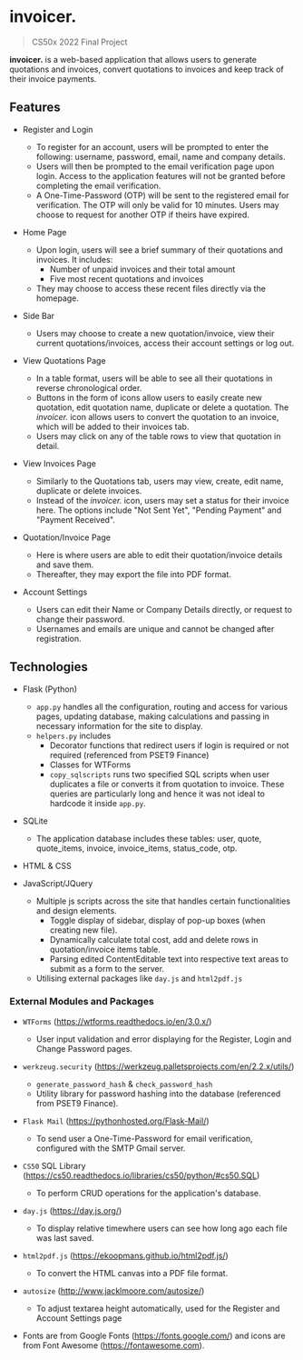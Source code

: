# invoicer.
> CS50x 2022 Final Project

**invoicer.** is a web-based application that allows users to generate quotations and invoices, convert quotations to invoices and keep track of their invoice payments.

## Features
- Register and Login
    - To register for an account, users will be prompted to enter the following: username, password, email, name and company details.
    - Users will then be prompted to the email verification page upon login. Access to the application features will not be granted before completing the email verification.
    - A One-Time-Password (OTP) will be sent to the registered email for verification. The OTP will only be valid for 10 minutes. Users may choose to request for another OTP if theirs have expired.


- Home Page
    - Upon login, users will see a brief summary of their quotations and invoices. It includes:
        - Number of unpaid invoices and their total amount
        - Five most recent quotations and invoices
    - They may choose to access these recent files directly via the homepage.


- Side Bar
    - Users may choose to create a new quotation/invoice, view their current quotations/invoices, access their account settings or log out.


- View Quotations Page
    - In a table format, users will be able to see all their quotations in reverse chronological order.
    - Buttons in the form of icons allow users to easily create new quotation, edit quotation name, duplicate or delete a quotation. The *invoicer.* icon allows users to convert the quotation to an invoice, which will be added to their invoices tab.
    - Users may click on any of the table rows to view that quotation in detail.


- View Invoices Page
    - Similarly to the Quotations tab, users may view, create, edit name, duplicate or delete invoices.
    - Instead of the *invoicer.* icon, users may set a status for their invoice here. The options include "Not Sent Yet", "Pending Payment" and "Payment Received".


- Quotation/Invoice Page
    - Here is where users are able to edit their quotation/invoice details and save them.
    - Thereafter, they may export the file into PDF format.

- Account Settings
    - Users can edit their Name or Company Details directly, or request to change their password.
    - Usernames and emails are unique and cannot be changed after registration.



## Technologies
- Flask (Python)
    - `app.py` handles all the configuration, routing and access for various pages, updating database, making calculations and passing in necessary information for the site to display.
    - `helpers.py` includes
        - Decorator functions that redirect users if login is required or not required (referenced from PSET9 Finance)
        - Classes for WTForms
        - `copy_sqlscripts` runs two specified SQL scripts when user duplicates a file or converts it from quotation to invoice. These queries are particularly long and hence it was not ideal to hardcode it inside `app.py`.
- SQLite
    - The application database includes these tables: user, quote, quote_items, invoice, invoice_items, status_code, otp.

- HTML & CSS
- JavaScript/JQuery
    - Multiple js scripts across the site that handles certain functionalities and design elements.
        - Toggle display of sidebar, display of pop-up boxes (when creating new file).
        - Dynamically calculate total cost, add and delete rows in quotation/invoice items table.
        - Parsing edited ContentEditable text into respective text areas to submit as a form to the server.
    - Utilising external packages like `day.js` and `html2pdf.js`

### External Modules and Packages
- `WTForms` (https://wtforms.readthedocs.io/en/3.0.x/)
    - User input validation and error displaying for the Register, Login and Change Password pages.

- `werkzeug.security` (https://werkzeug.palletsprojects.com/en/2.2.x/utils/)
    - `generate_password_hash` & `check_password_hash`
    - Utility library for password hashing into the database (referenced from PSET9 Finance).

- `Flask Mail` (https://pythonhosted.org/Flask-Mail/)
    - To send user a One-Time-Password for email verification, configured with the SMTP Gmail server.

- `CS50` SQL Library (https://cs50.readthedocs.io/libraries/cs50/python/#cs50.SQL)
    - To perform CRUD operations for the application's database.

- `day.js` (https://day.js.org/)
    - To display relative timewhere users can see how long ago each file was last saved.

- `html2pdf.js` (https://ekoopmans.github.io/html2pdf.js/)
    - To convert the HTML canvas into a PDF file format.

- `autosize` (http://www.jacklmoore.com/autosize/)
    - To adjust textarea height automatically, used for the Register and Account Settings page

- Fonts are from Google Fonts (https://fonts.google.com/) and icons are from Font Awesome (https://fontawesome.com).